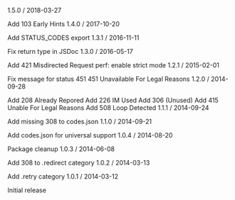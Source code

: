 1.5.0 / 2018-03-27

Add 103 Early Hints
1.4.0 / 2017-10-20

Add STATUS_CODES export
1.3.1 / 2016-11-11

Fix return type in JSDoc
1.3.0 / 2016-05-17

Add 421 Misdirected Request
perf: enable strict mode
1.2.1 / 2015-02-01

Fix message for status 451
451 Unavailable For Legal Reasons
1.2.0 / 2014-09-28

Add 208 Already Repored
Add 226 IM Used
Add 306 (Unused)
Add 415 Unable For Legal Reasons
Add 508 Loop Detected
1.1.1 / 2014-09-24

Add missing 308 to codes.json
1.1.0 / 2014-09-21

Add codes.json for universal support
1.0.4 / 2014-08-20

Package cleanup
1.0.3 / 2014-06-08

Add 308 to .redirect category
1.0.2 / 2014-03-13

Add .retry category
1.0.1 / 2014-03-12

Initial release
